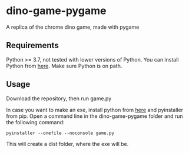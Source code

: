 # dino-game-pygame
A replica of the chrome dino game, made with pygame

## Requirements
Python >= 3.7, not tested with lower versions of Python.
You can install Python from [here](https://www.python.org/).
Make sure Python is on path.

## Usage
Download the repository, then run game.py

In case you want to make an exe, install python from [here](https://www.python.org/) and pyinstaller from pip. Open a command line in the dino-game-pygame folder and run the following command:

```
pyinstaller --onefile --noconsole game.py
```

This will create a dist folder, where the exe will be.
